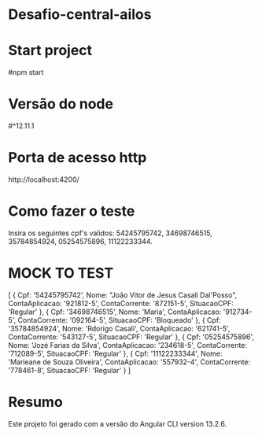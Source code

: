 # Desafio-central-ailos

# Start project
#npm start

# Versão do node
#^12.11.1
# Porta de acesso http
http://localhost:4200/

# Como fazer o teste
Insira os seguintes cpf's validos: 54245795742, 34698746515, 35784854924, 05254575896, 11122233344.

# MOCK TO TEST

[
    {
        Cpf: '54245795742',
        Nome: "João Vitor de Jesus Casali Dal'Posso",
        ContaAplicacao: '921812-5',
        ContaCorrente: '872151-5',
        SituacaoCPF: 'Regular'
    },
    {
        Cpf: '34698746515',
        Nome: 'Maria',
        ContaAplicacao: '912734-5',
        ContaCorrente: '092164-5',
        SituacaoCPF: 'Bloqueado'
    },
    {
        Cpf: '35784854924',
        Nome: 'Rdorigo Casali',
        ContaAplicacao: '621741-5',
        ContaCorrente: '543127-5',
        SituacaoCPF: 'Regular'
    },
    {
        Cpf: '05254575896',
        Nome: 'Jozé Farias da Silva',
        ContaAplicacao: '234618-5',
        ContaCorrente: '712089-5',
        SituacaoCPF: 'Regular'
    },
    {
        Cpf: '11122233344',
        Nome: 'Marieane de Souza Oliveira',
        ContaAplicacao: '557932-4',
        ContaCorrente: '778461-8',
        SituacaoCPF: 'Regular'
    }
]

# Resumo 
Este projeto foi gerado com a versão do Angular CLI version 13.2.6.



